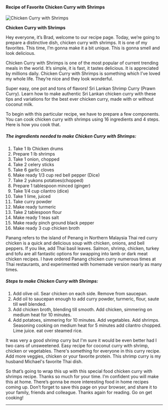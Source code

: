             

#### Recipe of Favorite Chicken Curry with Shrimps

![Chicken Curry with Shrimps](https://img-global.cpcdn.com/recipes/5282456384569344/751x532cq70/chicken-curry-with-shrimps-recipe-main-photo.jpg)

**Chicken Curry with Shrimps**

Hey everyone, it’s Brad, welcome to our recipe page. Today, we’re going to prepare a distinctive dish, chicken curry with shrimps. It is one of my favorites. This time, I’m gonna make it a bit unique. This is gonna smell and look delicious.

Chicken Curry with Shrimps is one of the most popular of current trending meals in the world. It’s simple, it is fast, it tastes delicious. It is appreciated by millions daily. Chicken Curry with Shrimps is something which I’ve loved my whole life. They’re nice and they look wonderful.

Super easy, one pot and tons of flavors! Sri Lankan Shrimp Curry (Prawn Curry). Learn how to make authentic Sri Lankan chicken curry with these tips and variations for the best ever chicken curry, made with or without coconut milk.

To begin with this particular recipe, we have to prepare a few components. You can cook chicken curry with shrimps using 16 ingredients and 4 steps. Here is how you cook that.

##### The ingredients needed to make Chicken Curry with Shrimps:

1.  Take 1 lb Chicken drums
2.  Prepare 1 lb shrimps
3.  Take 1 onion, chopped
4.  Take 2 celery sticks
5.  Take 6 garlic cloves
6.  Make ready 1/3 cup red bell pepper (Dice)
7.  Take 2 yukons potatoes(chopped)
8.  Prepare 1 tablespoon minced (ginger)
9.  Take 1/4 cup cilantro (dice)
10.  Take 1 lime, juiced
11.  Take curry powder
12.  Make ready turmeric
13.  Take 2 tablespoon flour
14.  Make ready 1 teas salt
15.  Make ready pinch ground black pepper
16.  Make ready 3 cup chicken broth

Panang refers to the island of Penang in Northern Malaysia Thai red curry chicken is a quick and delicious soup with chicken, onions, and bell peppers. If you like, add Thai basil leaves. Salmon, shrimp, chicken, turkey and tofu are all fantastic options for swapping into lamb or dark meat chicken recipes. I have ordered Panang chicken curry numerous times at Thai restaurants, and experimented with homemade version nearly as many times.

##### Steps to make Chicken Curry with Shrimps:

1.  Add olive oil. Sear chicken on each side. Remove from saucepan.
2.  Add oil to saucepan enough to add curry powder, turmeric, flour, saute till well blended.
3.  Add chicken broth, blending till smooth. Add chicken, simmering on medium heat for 10 minutes.
4.  Add potatoes, simmering for 10 minutes. Add vegetables. Add shrimps. Seasoning cooking on medium heat for 5 minutes add cilantro chopped. Lime juice. eat over steamed rice.

It was very a good shrimp curry but I'm sure it would be even better had I two cans of unsweetened. Easy recipe for coconut curry with shrimp, chicken or vegetables. There's something for everyone in this curry recipe. Add more veggies, chicken or your favorite protein. This shrimp curry is my husband Michael's favorite Thai dish.

So that’s going to wrap this up with this special food chicken curry with shrimps recipe. Thanks so much for your time. I’m confident you will make this at home. There’s gonna be more interesting food in home recipes coming up. Don’t forget to save this page on your browser, and share it to your family, friends and colleague. Thanks again for reading. Go on get cooking!

* * *